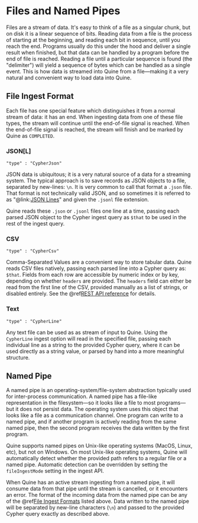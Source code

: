 # Files and Named Pipes

Files are a stream of data. It's easy to think of a file as a singular chunk, but on disk it is a linear sequence of bits. Reading data from a file is the process of starting at the beginning, and reading each bit in sequence, until you reach the end. Programs usually do this under the hood and deliver a single result when finished, but that data can be handled by a program before the end of file is reached. Reading a file until a particular sequence is found (the "delimiter") will yield a sequence of bytes which can be handled as a single event. This is how data is streamed into Quine from a file—making it a very natural and convenient way to load data into Quine.

## File Ingest Format

Each file has one special feature which distinguishes it from a normal stream of data: it has an end. When ingesting data from one of these file types, the stream will continue until the end-of-file signal is reached. When the end-of-file signal is reached, the stream will finish and be marked by Quine as `COMPLETED`.

### JSON[L]

`"type" : "CypherJson"`

JSON data is ubiquitous; it is a very natural source of a data for a streaming system. The typical approach is to save records as JSON objects to a file, separated by new-lines: `\n`. It is very common to call that format a `.json` file. That format is not technically valid JSON, and so sometimes it is referred to as "@link:[JSON Lines](https://jsonlines.org)" and given the `.jsonl` file extension.

Quine reads these `.json` or `.jsonl` files one line at a time, passing each parsed JSON object to the Cypher ingest query as `$that` to be used in the rest of the ingest query.

### CSV

`"type" : "CypherCsv"`

Comma-Separated Values are a convenient way to store tabular data. Quine reads CSV files natively, passing each parsed line into a Cypher query as: `$that`. Fields from each row are accessible by numeric index or by key, depending on whether `headers` are provided. The `headers` field can either be read from the first line of the CSV, provided manually as a list of strings, or disabled entirely. See the @ref[REST API reference](../../reference/rest-api.md) for details.

### Text

`"type" : "CypherLine"`

Any text file can be used as as stream of input to Quine. Using the `CypherLine` ingest option will read in the specified file, passing each individual line as a string to the provided Cypher query, where it can be used directly as a string value, or parsed by hand into a more meaningful structure.

## Named Pipe

A named pipe is an operating-system/file-system abstraction typically used for inter-process communication. A named pipe has a file-like representation in the filesystem—so it looks like a file to most programs—but it does not persist data. The operating system uses this object that looks like a file as a communication channel. One program can write to a named pipe, and if another program is actively reading from the same named pipe, then the second program receives the data written by the first program.

Quine supports named pipes on Unix-like operating systems (MacOS, Linux, etc), but not on Windows. On most Unix-like operating systems, Quine will automatically detect whether the provided path refers to a regular file or a named pipe. Automatic detection can be overridden by setting the `fileIngestMode` setting in the ingest API.

When Quine has an active stream ingesting from a named pipe, it will consume data from that pipe until the stream is cancelled, or it encounters an error. The format of the incoming data from the named pipe can be any of the @ref[File Ingest Formats](#file-ingest-format) listed above. Data written to the named pipe will be separated by new-line characters (`\n`) and passed to the provided Cypher query exactly as described above.

